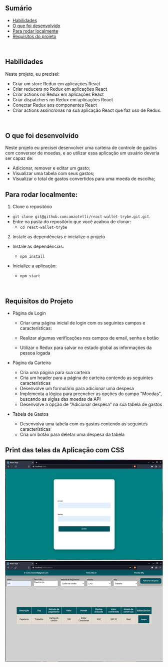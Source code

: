 ## Sumário

- [Habilidades](#habilidades)
- [O que foi desenvolvido](#o-que-foi-desenvolvido)
- [Para rodar localmente](#para-rodar-localmente)
- [Requisitos do projeto](#requisitos-do-projeto)

<br>

## Habilidades

Neste projeto, eu precisei:
  * Criar um store Redux em aplicações React
  * Criar reducers no Redux em aplicações React
  * Criar actions no Redux em aplicações React
  * Criar dispatchers no Redux em aplicações React
  * Conectar Redux aos componentes React
  * Criar actions assíncronas na sua aplicação React que faz uso de Redux.

  <br>

## O que foi desenvolvido 

Neste projeto eu precisei desenvolver uma carteira de controle de gastos com conversor de moedas, e ao utilizar essa aplicação um usuário deveria ser capaz de:
  - Adicionar, remover e editar um gasto;
  - Visualizar uma tabela com seus gastos;
  - Visualizar o total de gastos convertidos para uma moeda de escolha;

  ## Para rodar localmente:

1. Clone o repositório
  * `git clone git@github.com:amzotelli/react-wallet-trybe.git.git`.
  * Entre na pasta do repositório que você acabou de clonar:
    * `cd react-wallet-trybe`

2. Instale as dependências e inicialize o projeto
  * Instale as dependências:
    * `npm install`

  * Inicialize a aplicação:
    * `npm start`

<br>

## Requisitos do Projeto

- Página de Login
  - Criar uma página inicial de login com os seguintes campos e características:  
  
  - Realizar algumas verificações nos campos de email, senha e botão
  - Utilizar o Redux para salvar no estado global as informações da pessoa logada

- Página da Carteira
  - Cria uma página para sua carteira 
  - Cria um header para a página de carteira contendo as seguintes características
  - Desenvolve um formulário para adicionar uma despesa
  - Implementa a lógica para preencher as opções do campo "Moedas", buscando as siglas das moedas da API
  - Desenvolve a opção de "Adicionar despesa" na sua tabela de gastos

- Tabela de Gastos
  - Desenvolva uma tabela com os gastos contendo as seguintes características
  - Cria um botão para deletar uma despesa da tabela

## Print das telas da Aplicação com CSS

![preview login](https://github.com/amzotelli/react-wallet-trybe/blob/main/preview-login.png?raw=true)
![preview wallet](https://github.com/amzotelli/react-wallet-trybe/blob/main/preview-carteira.png?raw=true)
